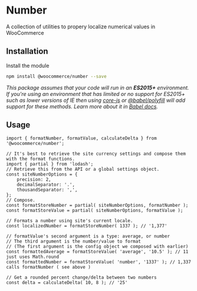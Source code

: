 # Number

A collection of utilities to propery localize numerical values in WooCommerce

## Installation

Install the module

```bash
npm install @woocommerce/number --save
```

_This package assumes that your code will run in an **ES2015+** environment. If you're using an environment that has limited or no support for ES2015+ such as lower versions of IE then using [core-js](https://github.com/zloirock/core-js) or [@babel/polyfill](https://babeljs.io/docs/en/next/babel-polyfill) will add support for these methods. Learn more about it in [Babel docs](https://babeljs.io/docs/en/next/caveats)._

## Usage

```JS
import { formatNumber, formatValue, calculateDelta } from '@woocommerce/number';

// It's best to retrieve the site currency settings and compose them with the format functions.
import { partial } from 'lodash';
// Retrieve this from the API or a global settings object.
const siteNumberOptions = {
    precision: 2,
	decimalSeparator: '.',
	thousandSeparator: ',',
};
// Compose.
const formatStoreNumber = partial( siteNumberOptions, formatNumber );
const formatStoreValue = partial( siteNumberOptions, formatValue );

// Formats a number using site's current locale.
const localizedNumber = formatStoreNumber( 1337 ); // '1,377'

// formatValue's second argument is a type: average, or number
// The third argument is the number/value to format
// (The first argument is the config object we composed with earlier)
const formattedAverage = formatStoreValue( 'average', '10.5' ); // 11 just uses Math.round
const formattedNumber = formatStoreValue( 'number', '1337' ); // 1,337 calls formatNumber ( see above )

// Get a rounded percent change/delta between two numbers
const delta = calculateDelta( 10, 8 ); // '25'
```
